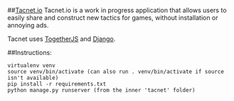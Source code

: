 ##[Tacnet.io](http://tacnet.io)
Tacnet.io is a work in progress application that allows users to easily share and construct new tactics for games, without installation or annoying ads. 

Tacnet uses [TogetherJS](https://github.com/mozilla/togetherjs) and [Django](https://github.com/django/django).

##Instructions:

    virtualenv venv
    source venv/bin/activate (can also run . venv/bin/activate if source isn't available)
    pip install -r requirements.txt
    python manage.py runserver (from the inner 'tacnet' folder)
